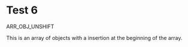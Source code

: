 # Test 6 

ARR_OBJ_UNSHIFT

This is an array of objects with a insertion at the beginning of the array. 